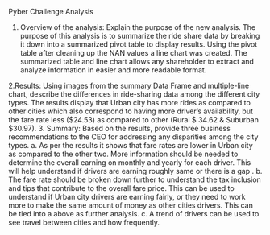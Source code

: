 Pyber Challenge Analysis
   
 1. Overview of the analysis: Explain the purpose of the new analysis.
The purpose of this analysis is to summarize the ride share data by breaking it down into a      summarized pivot table to display results. Using the pivot table after cleaning up     the NAN values a line chart was created. The summarized table and line chart allows any shareholder to extract and analyze information in easier and more readable format. 

2.Results: Using images from the summary Data Frame and multiple-line chart, describe the differences in ride-sharing data among the different city types.
The results display that Urban city has more rides as compared to other cities which also correspond           to having more driver’s availability, but the fare rate less ($24.53) as compared to other (Rural $ 34.62 & Suburban $30.97). 
3. Summary: Based on the results, provide three business recommendations to the CEO for addressing any disparities among the city types.
a. As per the results it shows that fare rates are lower in Urban city as compared to the other two. More information should be needed to determine the overall earning on monthly and yearly for each driver. This will help understand if drivers are earning roughly same or there is a gap .
b. The fare rate should be broken down further to understand the tax inclusion and tips that contribute to the overall fare price. This can be used to understand if Urban city drivers are earning fairly, or they need to work more to make the same amount of money as other  cities drivers. This can be tied into a above as further analysis. 
c. A trend of drivers can be used to see travel between cities and how frequently.




